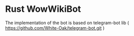 # Rust WowWikiBot
The implementation of the bot is based on telegram-bot lib ( https://github.com/White-Oak/telegram-bot.git )
